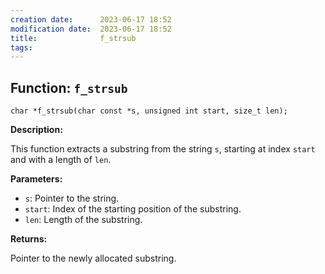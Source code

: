 ```yaml
---
creation date:		2023-06-17 18:52
modification date:	2023-06-17 18:52
title: 				f_strsub
tags:
---
```

## Function: `f_strsub`

`char *f_strsub(char const *s, unsigned int start, size_t len);`

**Description:**

This function extracts a substring from the string `s`, starting at index `start` and with a length of `len`.

**Parameters:**

- `s`: Pointer to the string.
- `start`: Index of the starting position of the substring.
- `len`: Length of the substring.

**Returns:**

Pointer to the newly allocated substring.